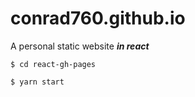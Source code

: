 # conrad760.github.io
A personal static website ***in react***

```
$ cd react-gh-pages

$ yarn start

```
